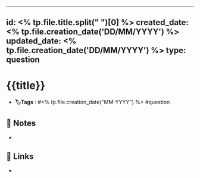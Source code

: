 
---
id: <% tp.file.title.split(" ")[0] %>
created_date: <% tp.file.creation_date('DD/MM/YYYY') %>
updated_date: <% tp.file.creation_date('DD/MM/YYYY') %>
type: question
---

#  {{title}}
- **🏷️Tags** :  #<% tp.file.creation_date("MM-YYYY") %> #question 
[ ](#anki-card)
## 📝 Notes
- 
## 🔗 Links
- 
